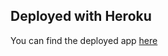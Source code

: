 ## Deployed with Heroku

You can find the deployed app [here](https://carla-april-2019.herokuapp.com/)

